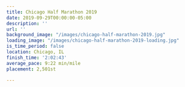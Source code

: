 ```yaml
---
title: Chicago Half Marathon 2019
date: 2019-09-29T00:00:00-05:00
description: ''
url: ''
background_image: "/images/chicago-half-marathon-2019.jpg"
loading_image: "/images/chicago-half-marathon-2019-loading.jpg"
is_time_period: false
location: Chicago, IL
finish_time: '2:02:43'
average_pace: 9:22 min/mile
placement: 2,501st

---
```

